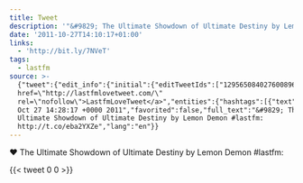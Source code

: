 ```yaml
---
title: Tweet
description: '"&#9829; The Ultimate Showdown of Ultimate Destiny by Lemon Demon #lastfm: "'
date: '2011-10-27T14:10:17+01:00'
links:
  - 'http://bit.ly/7NVeT'
tags:
  - lastfm
source: >-
  {"tweet":{"edit_info":{"initial":{"editTweetIds":["129565084027600896"],"editableUntil":"2011-10-27T15:28:17.892Z","editsRemaining":"5","isEditEligible":true}},"retweeted":false,"source":"<a
  href=\"http://lastfmlovetweet.com/\"
  rel=\"nofollow\">LastfmLoveTweet</a>","entities":{"hashtags":[{"text":"lastfm","indices":["65","72"]}],"symbols":[],"user_mentions":[],"urls":[{"url":"http://t.co/eba2YXZe","expanded_url":"http://bit.ly/7NVeT","display_url":"bit.ly/7NVeT","indices":["74","94"]}]},"display_text_range":["0","94"],"favorite_count":"0","id_str":"129565084027600896","truncated":false,"retweet_count":"0","id":"129565084027600896","possibly_sensitive":false,"created_at":"Thu
  Oct 27 14:28:17 +0000 2011","favorited":false,"full_text":"&#9829; The
  Ultimate Showdown of Ultimate Destiny by Lemon Demon #lastfm:
  http://t.co/eba2YXZe","lang":"en"}}
---
```

&#9829; The Ultimate Showdown of Ultimate Destiny by Lemon Demon #lastfm: 
    
{{< tweet 0 0 >}}
    
